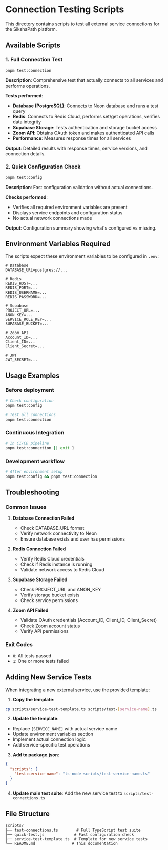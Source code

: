 # Connection Testing Scripts

This directory contains scripts to test all external service connections for the SikshaPath platform.

## Available Scripts

### 1. Full Connection Test
```bash
pnpm test:connection
```
**Description**: Comprehensive test that actually connects to all services and performs operations.

**Tests performed**:
- **Database (PostgreSQL)**: Connects to Neon database and runs a test query
- **Redis**: Connects to Redis Cloud, performs set/get operations, verifies data integrity  
- **Supabase Storage**: Tests authentication and storage bucket access
- **Zoom API**: Obtains OAuth token and makes authenticated API calls
- **Performance**: Measures response times for all services

**Output**: Detailed results with response times, service versions, and connection details.

### 2. Quick Configuration Check
```bash
pnpm test:config
```
**Description**: Fast configuration validation without actual connections.

**Checks performed**:
- Verifies all required environment variables are present
- Displays service endpoints and configuration status
- No actual network connections made

**Output**: Configuration summary showing what's configured vs missing.

## Environment Variables Required

The scripts expect these environment variables to be configured in `.env`:

```env
# Database
DATABASE_URL=postgres://...

# Redis
REDIS_HOST=...
REDIS_PORT=...
REDIS_USERNAME=...
REDIS_PASSWORD=...

# Supabase
PROJECT_URL=...
ANON_KEY=...
SERVICE_ROLE_KEY=...
SUPABASE_BUCKET=...

# Zoom API
Account_ID=...
Client_ID=...
Client_Secret=...

# JWT
JWT_SECRET=...
```

## Usage Examples

### Before deployment
```bash
# Check configuration
pnpm test:config

# Test all connections
pnpm test:connection
```

### Continuous Integration
```bash
# In CI/CD pipeline
pnpm test:connection || exit 1
```

### Development workflow
```bash
# After environment setup
pnpm test:config && pnpm test:connection
```

## Troubleshooting

### Common Issues

1. **Database Connection Failed**
   - Check DATABASE_URL format
   - Verify network connectivity to Neon
   - Ensure database exists and user has permissions

2. **Redis Connection Failed**
   - Verify Redis Cloud credentials
   - Check if Redis instance is running
   - Validate network access to Redis Cloud

3. **Supabase Storage Failed**
   - Check PROJECT_URL and ANON_KEY
   - Verify storage bucket exists
   - Check service permissions

4. **Zoom API Failed**
   - Validate OAuth credentials (Account_ID, Client_ID, Client_Secret)
   - Check Zoom account status
   - Verify API permissions

### Exit Codes
- `0`: All tests passed
- `1`: One or more tests failed

## Adding New Service Tests

When integrating a new external service, use the provided template:

1. **Copy the template**:
```bash
cp scripts/service-test-template.ts scripts/test-[service-name].ts
```

2. **Update the template**:
- Replace `[SERVICE_NAME]` with actual service name
- Update environment variables section
- Implement actual connection logic
- Add service-specific test operations

3. **Add to package.json**:
```json
{
  "scripts": {
    "test:service-name": "ts-node scripts/test-service-name.ts"
  }
}
```

4. **Update main test suite**:
Add the new service test to `scripts/test-connections.ts`

## File Structure
```
scripts/
├── test-connections.ts        # Full TypeScript test suite
├── quick-test.js             # Fast configuration check
├── service-test-template.ts  # Template for new service tests
└── README.md                # This documentation
```
